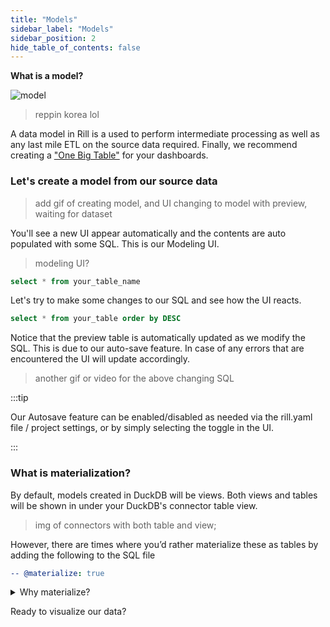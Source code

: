 ```yaml
---
title: "Models"
sidebar_label: "Models"
sidebar_position: 2
hide_table_of_contents: false
---
```


**What is a model?**

![model](https://64.media.tumblr.com/c344ba338121d5fe2544f18116cbc362/94256d589a7480a3-47/s400x600/2edc44e2e0b9bc152c25b118615c233bf5966412.gifv)
> reppin korea lol

A data model in Rill is a used to perform intermediate processing as well as any last mile ETL on the source data required. Finally, we recommend creating a <a href="https://docs.rilldata.com/build/models/#one-big-table-and-dashboarding" target="_blank">"One Big Table"</a> for your dashboards.

### Let's create a model from our source data

>add gif of creating model, and UI changing to model with preview, waiting for dataset

You'll see a new UI appear automatically and the contents are auto populated with some SQL. This is our Modeling UI. 
> modeling UI?

```SQL
select * from your_table_name
```

Let's try to make some changes to our SQL and see how the UI reacts.

```SQL
select * from your_table order by DESC
```
Notice that the preview table is automatically updated as we modify the SQL. This is due to our auto-save feature. In case of any errors that are encountered the UI will update accordingly.


> another gif or video for the above changing SQL



:::tip
 
 Our Autosave feature can be enabled/disabled as needed via the rill.yaml file / project settings, or by simply selecting the toggle in the UI.

:::

### What is materialization?

By default, models created in DuckDB will be views. Both views and tables will be shown in under your DuckDB's connector table view.
>img of connectors with both table and view;

However, there are times where you’d rather materialize these as tables by adding the following to the SQL file

```yaml
-- @materialize: true
```
<details>
  <summary>Why materialize?</summary>
  
   You may experience some improved performance materializing SQL views for intermediate models in the case of complex SQL or large data.

    We generally recommend materializing finals models that power dashboards.

    However, you might experience some degradation of modeling experience [auto-save feature] for some specific situations including cross joins.

</details>


Ready to visualize our data?

